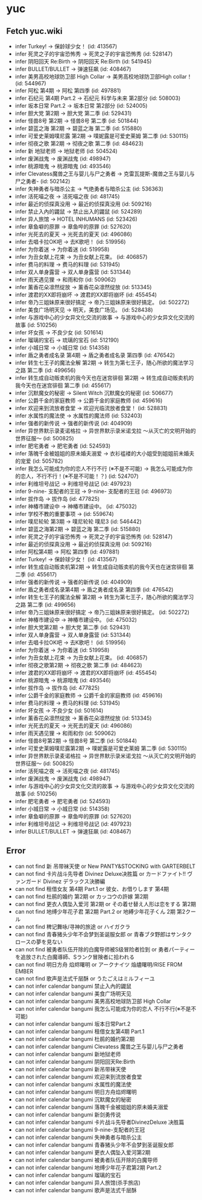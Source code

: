# yuc
## Fetch yuc.wiki
- infer Turkey! -> 保龄球少女！ (id: 413567)
- infer 死灵之子的宇宙恐怖秀 -> 死灵之子的宇宙恐怖秀 (id: 528147)
- infer 阴阳回天 Re:Birth -> 阴阳回天 Re:Birth (id: 541945)
- infer BULLET/BULLET -> 弹速狂飙 (id: 408467)
- infer 美男高校地球防卫部 High Collar -> 美男高校地球防卫部High collar！ (id: 544967)
- infer 阿松 第4期 -> 阿松 第四季 (id: 497881)
- infer 石纪元 第4期 Part.2 -> 石纪元 科学与未来 第2部分 (id: 508003)
- infer 坂本日常 Part.2 -> 坂本日常 第2部分 (id: 524005)
- infer 胆大党 第2期 -> 胆大党 第二季 (id: 529431)
- infer 怪兽8号 第2期 -> 怪兽8号 第二季 (id: 501844)
- infer 碧蓝之海 第2期 -> 碧蓝之海 第二季 (id: 515880)
- infer 可爱史莱姆噗尼露 第2期 -> 噗妮露是可爱史莱姆 第二季 (id: 530115)
- infer 彻夜之歌 第2期 -> 彻夜之歌 第二季 (id: 484623)
- infer 新 地狱老师 -> 地狱老师 (id: 504524)
- infer 废渊战鬼 -> 废渊战鬼 (id: 498947)
- infer 桃源暗鬼 -> 桃源暗鬼 (id: 493546)
- infer Clevatess魔兽之王与婴儿与尸之勇者 -> 克雷瓦提斯-魔兽之王与婴儿与尸之勇者- (id: 502142)
- infer 失神勇者与暗杀公主 -> 气绝勇者与暗杀公主 (id: 536363)
- infer 活死喵之夜 -> 活死喵之夜 (id: 481745)
- infer 最近的侦探真没用 -> 最近的侦探真没用 (id: 509216)
- infer 禁止入內的鼹鼠 -> 禁止出入的鼹鼠 (id: 524289)
- infer 异人旅馆 -> HOTEL INHUMANS (id: 523426)
- infer 章鱼噼的原罪 -> 章鱼哔的原罪 (id: 527620)
- infer 光死去的夏天 -> 光死去的夏天 (id: 496086)
- infer 去唱卡拉OK吧 -> 去K歌吧！ (id: 519956)
- infer 为你着迷 -> 为你着迷 (id: 519958)
- infer 为丑女献上花束 -> 为丑女献上花束。 (id: 406857)
- infer 费马的料理 -> 费马的料理 (id: 531945)
- infer 双人单身露营 -> 双人单身露营 (id: 531344)
- infer 雨天遇见狸 -> 和雨和你 (id: 509062)
- infer 薰香花朵凛然绽放 -> 薰香花朵凛然绽放 (id: 513345)
- infer 渡君的XX即将崩坏 -> 渡君的XX即将崩坏 (id: 455454)
- infer 帝乃三姐妹原来很好搞定 -> 帝乃三姐妹原来很好搞定。 (id: 502272)
- infer 美食广场明天见 -> 明天，美食广场见。 (id: 528438)
- infer 与游戏中心的少女异文化交流的故事 -> 与游戏中心的少女异文化交流的故事 (id: 510256)
- infer 坏女孩 -> 不良少女 (id: 501614)
- infer 瑠璃的宝石 -> 琉璃的宝石 (id: 512190)
- infer 小城日常 -> 小城日常 (id: 514358)
- infer 盾之勇者成名录 第4期 -> 盾之勇者成名录 第四季 (id: 476542)
- infer 转生七王子的魔法全解 第2期 -> 转生为第七王子，随心所欲的魔法学习之路 第二季 (id: 499656)
- infer 转生成自动贩卖机的我今天也在迷宫徘徊 第2期 -> 转生成自动贩卖机的我今天也在迷宫徘徊 第二季 (id: 455617)
- infer 沉默魔女的秘密 -> Silent Witch 沉默魔女的秘密 (id: 506677)
- infer 公爵千金的家庭教师 -> 公爵千金的家庭教师 (id: 459616)
- infer 欢迎来到流放者食堂 -> 欢迎光临流放者食堂！ (id: 528831)
- infer 水属性的魔法使 -> 水属性的魔法师 (id: 532403)
- infer 强者的新传说 -> 强者的新传说 (id: 404909)
- infer 异世界默示录麦诺格拉 -> 异世界默示录米诺戈拉 ～从灭亡的文明开始的世界征服～ (id: 500825)
- infer 肥宅勇者 -> 肥宅勇者 (id: 524593)
- infer 落魄千金被姐姐的原未婚夫溺爱 -> 衣衫褴褛的大小姐受到姐姐前未婚夫的宠爱 (id: 505782)
- infer 我怎么可能成为你的恋人不行不行 (※不是不可能) -> 我怎么可能成为你的恋人，不行不行！(※不是不可能！？) (id: 524707)
- infer 利维坦号战记 -> 利维坦号战记 (id: 497923)
- infer 9-nine- 支配者的王冠 -> 9-nine- 支配者的王冠 (id: 496973)
- infer 拔作岛 -> 拔作岛 (id: 477825)
- infer 神椿市建设中 -> 神椿市建设中。 (id: 475032)
- infer 学校不教的重要事项 ->  (id: 559674)
- infer 噗尼轮轮 第3期 -> 噗尼轮轮 噗尼3 (id: 546442)
- infer 碧蓝之海第2期 -> 碧蓝之海 第二季 (id: 515880)
- infer 死灵之子的宇宙恐怖秀 -> 死灵之子的宇宙恐怖秀 (id: 528147)
- infer 最近的侦探真没用 -> 最近的侦探真没用 (id: 509216)
- infer 阿松第4期 -> 阿松 第四季 (id: 497881)
- infer Turkey! -> 保龄球少女！ (id: 413567)
- infer 转生成自动贩卖机第2期 -> 转生成自动贩卖机的我今天也在迷宫徘徊 第二季 (id: 455617)
- infer 强者的新传说 -> 强者的新传说 (id: 404909)
- infer 盾之勇者成名录第4期 -> 盾之勇者成名录 第四季 (id: 476542)
- infer 转生七王子的魔法全解 第2期 -> 转生为第七王子，随心所欲的魔法学习之路 第二季 (id: 499656)
- infer 帝乃三姐妹原来很好搞定 -> 帝乃三姐妹原来很好搞定。 (id: 502272)
- infer 神椿市建设中 -> 神椿市建设中。 (id: 475032)
- infer 胆大党第2期 -> 胆大党 第二季 (id: 529431)
- infer 双人单身露营 -> 双人单身露营 (id: 531344)
- infer 去唱卡拉OK吧 -> 去K歌吧！ (id: 519956)
- infer 为你着迷 -> 为你着迷 (id: 519958)
- infer 为丑女献上花束 -> 为丑女献上花束。 (id: 406857)
- infer 彻夜之歌第2期 -> 彻夜之歌 第二季 (id: 484623)
- infer 渡君的XX即将崩坏 -> 渡君的XX即将崩坏 (id: 455454)
- infer 桃源暗鬼 -> 桃源暗鬼 (id: 493546)
- infer 拔作岛 -> 拔作岛 (id: 477825)
- infer 公爵千金的家庭教师 -> 公爵千金的家庭教师 (id: 459616)
- infer 费马的料理 -> 费马的料理 (id: 531945)
- infer 坏女孩 -> 不良少女 (id: 501614)
- infer 薰香花朵凛然绽放 -> 薰香花朵凛然绽放 (id: 513345)
- infer 光死去的夏天 -> 光死去的夏天 (id: 496086)
- infer 雨天遇见狸 -> 和雨和你 (id: 509062)
- infer 怪兽8号第2期 -> 怪兽8号 第二季 (id: 501844)
- infer 可爱史莱姆噗尼露第2期 -> 噗妮露是可爱史莱姆 第二季 (id: 530115)
- infer 异世界默示录麦诺格拉 -> 异世界默示录米诺戈拉 ～从灭亡的文明开始的世界征服～ (id: 500825)
- infer 活死喵之夜 -> 活死喵之夜 (id: 481745)
- infer 废渊战鬼 -> 废渊战鬼 (id: 498947)
- infer 与游戏中心的少女异文化交流的故事 -> 与游戏中心的少女异文化交流的故事 (id: 510256)
- infer 肥宅勇者 -> 肥宅勇者 (id: 524593)
- infer 小城日常 -> 小城日常 (id: 514358)
- infer 章鱼噼的原罪 -> 章鱼哔的原罪 (id: 527620)
- infer 利维坦号战记 -> 利维坦号战记 (id: 497923)
- infer BULLET/BULLET -> 弹速狂飙 (id: 408467)
## Error
- can not find 新 吊带袜天使 or New PANTY&STOCKING with GARTERBELT
- can not find 卡片战斗先导者 Divinez Deluxe决胜篇 or カードファイト!! ヴァンガード Divinez デラックス決勝編
- can not find 租借女友 第4期 Part.1 or 彼女、お借りします 第4期
- can not find 杜鹃的婚约 第2期 or カッコウの許嫁 第2期
- can not find 更衣人偶坠入爱河 第2期 or その着せ替え人形は恋をする 第2期
- can not find 地缚少年花子君 第2期 Part.2 or 地縛少年花子くん 2期 第2クール
- can not find 稗记舞咏/寻神的旅途 or ハイガクラ
- can not find 青春猪头少年不会梦到圣诞服女郎 or 青春ブタ野郎はサンタクロースの夢を見ない
- can not find 被勇者队伍开除的白魔导师被S级冒险者捡到 or 勇者パーティーを追放された白魔導師、Sランク冒険者に拾われる
- can not find 明日方舟 焰烬曙明 or アークナイツ 焔燼曙明/RISE FROM EMBER
- can not find 歌声是法式千层酥 or うたごえはミルフィーユ
- can not infer calendar bangumi 禁止入內的鼹鼠
- can not infer calendar bangumi 美食广场明天见
- can not infer calendar bangumi 美男高校地球防卫部 High Collar
- can not infer calendar bangumi 我怎么可能成为你的恋人 不行不行(※不是不可能)
- can not infer calendar bangumi 坂本日常Part.2
- can not infer calendar bangumi 租借女友第4期 Part.1
- can not infer calendar bangumi 杜鹃的婚约第2期
- can not infer calendar bangumi Clevatess 魔兽之王与婴儿与尸之勇者
- can not infer calendar bangumi 新地狱老师
- can not infer calendar bangumi 阴阳回天Re:Birth
- can not infer calendar bangumi 新吊带袜天使
- can not infer calendar bangumi 欢迎来到流放者食堂
- can not infer calendar bangumi 水属性的魔法使
- can not infer calendar bangumi 明日方舟焰烬曙明
- can not infer calendar bangumi 沉默魔女的秘密
- can not infer calendar bangumi 落魄千金被姐姐的原未婚夫溺爱
- can not infer calendar bangumi 新剑勇传说
- can not infer calendar bangumi 卡片战斗先导者DivinezDeluxe 决胜篇
- can not infer calendar bangumi 9-nine-支配者的王冠
- can not infer calendar bangumi 失神勇者与暗杀公主
- can not infer calendar bangumi 青春猪头少年不会梦到圣诞服女郎
- can not infer calendar bangumi 更衣人偶坠入爱河第2期
- can not infer calendar bangumi 被勇者队伍开除的白魔导师
- can not infer calendar bangumi 地缚少年花子君第2期 Part.2
- can not infer calendar bangumi 瑠璃的宝石
- can not infer calendar bangumi 异人旅馆(杀手旅店)
- can not infer calendar bangumi 歌声是法式千层酥
